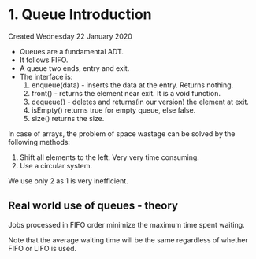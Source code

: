 # 1. Queue Introduction
Created Wednesday 22 January 2020


* Queues are a fundamental ADT.
* It follows FIFO.
* A queue two ends, entry and exit.
* The interface is:
	1. enqueue(data) - inserts the data at the entry. Returns nothing.
	2. front() - returns the element near exit. It is a void function.
	3. dequeue() - deletes and returns(in our version) the element at exit.
	4. isEmpty() returns true for empty queue, else false.
	5. size() returns the size.


In case of arrays, the problem of space wastage can be solved by the following methods:

1. Shift all elements to the left. Very very time consuming.
2. Use a circular system.


We use only 2 as 1 is very inefficient.

## Real world use of queues - theory
Jobs processed in FIFO order minimize the maximum time spent waiting. 

Note that the average waiting time will be the same regardless of whether FIFO or LIFO is used.